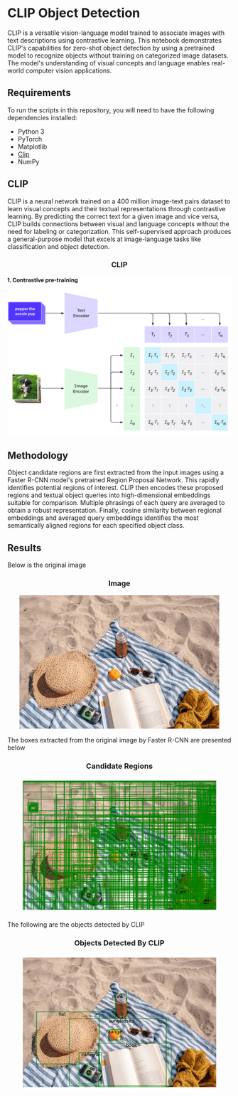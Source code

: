 # CLIP Object Detection

CLIP is a versatile vision-language model trained to associate images with text descriptions using contrastive learning. This notebook demonstrates CLIP's capabilities for zero-shot object detection by using a pretrained model to recognize objects without training on categorized image datasets. The model's understanding of visual concepts and language enables real-world computer vision applications.

## Requirements
To run the scripts in this repository, you will need to have the following dependencies installed:

- Python 3
- PyTorch
- Matplotlib
- [Clip](https://github.com/openai/CLIP.git)
- NumPy

## CLIP
CLIP is a neural network trained on a 400 million image-text pairs dataset to learn visual concepts and their textual representations through contrastive learning. By predicting the correct text for a given image and vice versa, CLIP builds connections between visual and language concepts without the need for labeling or categorization. This self-supervised approach produces a general-purpose model that excels at image-language tasks like classification and object detection.


<h3 align="center">CLIP</h3>
<p align="center">
  <img src="images/CLIP.png" width="600">
</p>

## Methodology

Object candidate regions are first extracted from the input images using a Faster R-CNN model's pretrained Region Proposal Network. This rapidly identifies potential regions of interest. CLIP then encodes these proposed regions and textual object queries into high-dimensional embeddings suitable for comparison. Multiple phrasings of each query are averaged to obtain a robust representation. Finally, cosine similarity between regional embeddings and averaged query embeddings identifies the most semantically aligned regions for each specified object class.

## Results
Below is the original image

<h3 align="center">Image</h3>
<p align="center">
  <img src="images/original_image.png" width="450">
</p>

The boxes extracted from the original image by Faster R-CNN are presented below
<h3 align="center">Candidate Regions</h3>
<p align="center">
  <img src="images/regions.png" width="450">
</p>

The following are the objects detected by CLIP

<h3 align="center">Objects Detected By CLIP</h3>
<p align="center">
  <img src="images/clip_result.png" width="450">
</p>

